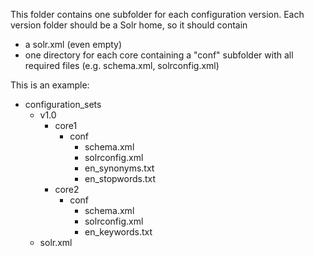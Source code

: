 This folder contains one subfolder for each configuration version. 
Each version folder should be a Solr home, so it should contain

* a solr.xml (even empty)
* one directory for each core containing a "conf" subfolder with all required files (e.g. schema.xml, solrconfig.xml)

This is an example:

* configuration_sets  
  * v1.0
    * core1
        * conf
            * schema.xml
            * solrconfig.xml
            * en_synonyms.txt
            * en_stopwords.txt    
    * core2
        * conf
            * schema.xml
            * solrconfig.xml
            * en_keywords.txt
  * solr.xml